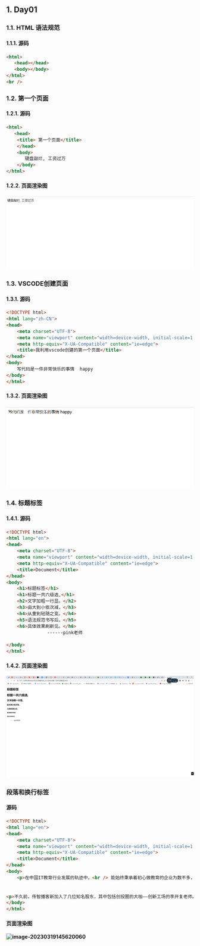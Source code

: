 ## 1. Day01

### 1.1. HTML 语法规范

#### 1.1.1. 源码

```html
<html> 
   <head></head>
   <body></body>
</html>
<br />
```

### 1.2. 第一个页面

#### 1.2.1. 源码

```html
<html>
   <head>
	<title> 第一个页面</title>
    </head>
    <body>
       键盘敲烂, 工资过万
    </body>
</html>
```

#### 1.2.2. 页面渲染图
![1678794068931](image/1678794068931.png)
### 1.3. VSCODE创建页面

#### 1.3.1. 源码

```html
<!DOCTYPE html>
<html lang="zh-CN">
<head>
    <meta charset="UTF-8">
    <meta name="viewport" content="width=device-width, initial-scale=1.0">
    <meta http-equiv="X-UA-Compatible" content="ie=edge">
    <title>我利用vscode创建的第一个页面</title>
</head>
<body>
    写代码是一件非常快乐的事情  happy
</body>
</html>
```

#### 1.3.2. 页面渲染图

![1678794090622](image/1678794090622.png)



### 1.4. 标题标签

#### 1.4.1. 源码

```html
<!DOCTYPE html>
<html lang="en">
<head>
    <meta charset="UTF-8">
    <meta name="viewport" content="width=device-width, initial-scale=1.0">
    <meta http-equiv="X-UA-Compatible" content="ie=edge">
    <title>Document</title>
</head>
<body>
    <h1>标题标签</h1>
    <h1>标题一共六级选,</h1>
    <h2>文字加粗一行显。</h2>
    <h3>由大到小依次减，</h3>
    <h4>从重到轻随之变。</h4>
    <h5>语法规范书写后，</h5>
    <h6>具体效果刷新见。</h6>
    　　        ------pink老师

</body>
</html>
```

#### 1.4.2. 页面渲染图

![1678794303323](image/1678794303323.png)

### 段落和换行标签

#### 源码

```html
<!DOCTYPE html>
<html lang="en">
<head>
    <meta charset="UTF-8">
    <meta name="viewport" content="width=device-width, initial-scale=1.0">
    <meta http-equiv="X-UA-Compatible" content="ie=edge">
    <title>Document</title>
</head>
<body>
    <p>在中国IT教育行业发展的轨迹中，<br /> 能始终秉承着初心做教育的企业为数不多，而在李开复老师的心中，传智播客就是其中之一。在11年的风雨历程中，传智播客在中国IT教育行业留下了“为莘莘学子改变命运而讲课，为千万学生少走弯路而著书”的独特烙印。同时，传智播客也凭借着良好的口碑、更注重品质的教学及优秀的业绩增长成功吸引了众多知名投资者们的青睐，其中不乏创新工场、经纬、君度、蓝图、北城壹号等多个投资机构。</p>


<p>不久前，传智播客新加入了几位知名股东，其中包括创投圈的大咖——创新工场的李开复老师。在中国，李开复老师至少影响了70和80后两代人，然而翻开他的履历，我们并没有看到诸如马云、马化腾那样堪称传奇的成功经历，我们看到的只是一位厚积薄发、深耕在世界IT互联网行业多年的“导师”：</p>
</body>
</html>
```

#### 页面渲染图

**![image-20230319145620060](image/image-20230319145620060.png)**

